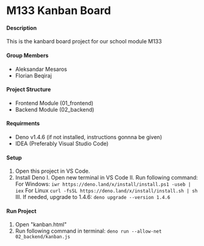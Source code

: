 # M133 Kanban Board
#### Description
This is the kanbard board project for our school module M133

#### Group Members
* Aleksandar Mesaros
* Florian Beqiraj

#### Project Structure
* Frontend Module (01_frontend)
* Backend Module (02_backend)

#### Requirments
* Deno v1.4.6 (if not installed, instructions gonnna be given)
* IDEA (Preferably Visual Studio Code)

#### Setup
1) Open this project in VS Code.
2) Install Deno
I. Open new terminal in VS Code
II. Run following command: 
For Windows: ```iwr https://deno.land/x/install/install.ps1 -useb | iex``` 
For Linux ```curl -fsSL https://deno.land/x/install/install.sh | sh```
III. If needed, upgrade to 1.4.6: ```deno upgrade --version 1.4.6```

#### Run Project
1) Open "kanban.html"
2) Run following command in terminal: ```deno run --allow-net 02_backend/kanban.js```
